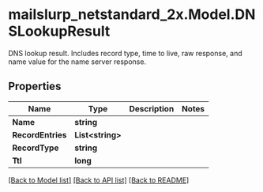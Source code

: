 # mailslurp_netstandard_2x.Model.DNSLookupResult
DNS lookup result. Includes record type, time to live, raw response, and name value for the name server response.

## Properties

Name | Type | Description | Notes
------------ | ------------- | ------------- | -------------
**Name** | **string** |  | 
**RecordEntries** | **List&lt;string&gt;** |  | 
**RecordType** | **string** |  | 
**Ttl** | **long** |  | 

[[Back to Model list]](../README#documentation-for-models) [[Back to API list]](../README#documentation-for-api-endpoints) [[Back to README]](../README)


